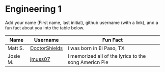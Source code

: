 # Engineering 1

Add your name (First name, last initial), github username (with a link), and a fun fact about you into the table below.

Name | Username | Fun Fact
--- | --- | ---
Matt S. | [DoctorShields](https://github.com/DoctorShields) | I was born in El Paso, TX
Josie M. | [jmuss07](https://github.com/jmuss07) |  I memorized all of the lyrics to the song Americn Pie
